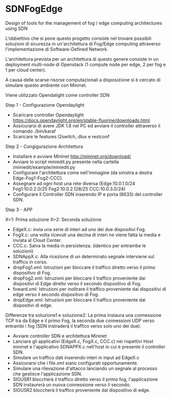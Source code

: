# SDNFogEdge
Design of tools for the management of fog / edge computing architectures using SDN

L'obbiettivo che si pone questo progetto consiste nel trovare possibili soluzioni di sicurezza in un'architettura di Fog/Edge computing attraverso l'implementazione di Software-Defined Network.

L'architettura prevista per un architettura di questo genere consiste in un deployment multi-node di Openstack (1 compute node per edge, 2 per fog e 1 per cloud center).

A causa delle scarse risorse computazionali a disposizione si è cercato di simulare questo ambiente con Mininet.

Viene utilizzato Opendalight come controller SDN

Step 1 - Configurazione Opendaylight

- Scaricare controller Opendaylight https://docs.opendaylight.org/en/stable-fluorine/downloads.html
- Assicurarsi di avere JDK 1.8 nel PC ed avviare il controller attraverso il comando ./bin/karaf
- Scaricare le features l2switch, dlux e restconf

Step 2 - Congigurazione Architettura

- Installare e avviare Mininet http://mininet.org/download/
- Avviare lo script miniedit.py presente nella cartella /miniedit/example/miniedit.py
- Configurare l'architettura come nell'immagine (da sinistra a destra Edge-Fog1-Fog2-CCC).
- Assegnare ad ogni host una rete diversa (Edge:10.0.1.0/24 Fog1:10.0.2.0/25 Fog2:10.0.2.128/25 CCC:10.0.3.0/24)
- Configurare il Controller SDN inserendo IP e porta (6633) del controller SDN.

Step 3 - APP

X=1: Prima soluzione
X=2: Seconda soluzione

- EdgeX.c: invia una serie di interi ad uno dei due dispositivi Fog.
- FogX.c: una volta ricevuti una decina di interi ne viene fatta la media e inviata al Cloud Center.
- CCC.c: Salva la media in persistenza. (identico per entrambe le soluzioni)
- SDNAppX.c: Alla ricezione di un determinato segnale interviene sul traffico in corso.
- dropFog1.xml: Istruzioni per bloccare il traffico diretto verso il primo dispositivo di Fog.
- dropFog2.xml: Istruzioni per bloccare il traffico proveniente dai dispositivi di Edge diretto verso il secondo dispositivo di Fog.
- foward.xml: Istruzioni per inoltrare il traffico proveniente dai dispositivi di edge verso il secondo dispositivo di Fog.
- dropEdge.xml: Istruzioni per bloccare il traffico proveniente dai dispositivi di edge.

Differenze tra soluzione1 e soluzione2: La prima instaura una connessione TCP  tra da Edge e il primo Fog, la seconda due connessioni UDP verso entrambi i fog (SDN instraderà il traffico verso solo uno dei due).

- Avviare controller SDN e architettura Mininet
- Lanciare gli applicativi (EdgeX.c, FogX.c, CCC.c) nei rispettivi Host mininet e l'applicativo SDNAPPX.c nell'host in cui è presente il controller SDN.
- Simulare un traffico dati inserendo interi in input ad EdgeX.c
- Assicurarsi che i file.xml siano configurati opportunamente.
- Simulare una rilevazione d'attacco lanciando un segnale al processo che gestisce l'applicazione SDN.
- SIGUSR1 bloccherà il traffico diretto verso il primo fog, l'applicazione SDN instaurerà un nuova connessione verso il secondo.
- SIGUSR2 bloccherà il traffico proveniente dal dispositivo di edge.
